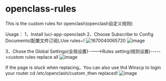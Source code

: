 # openclass-rules
This is the custom rules for openclash(openclash自定义规则)


Usage：
1、Install luci-app-openclash
2、Choose Subscribe to Config Documents(配置文件订阅),Use rules~!
![1670040065720](https://user-images.githubusercontent.com/119551187/205421773-a91e332c-d1fd-4f5a-9760-ba3837ef9ed2.jpg)
![image](https://user-images.githubusercontent.com/119551187/205421800-600533f4-9dce-4de3-8b6f-9ac95878f4f4.png)



3、Chose the  Global Settings(全局设置)---->Rules setting(规则设置)----->custom rules  replace all
![image](https://user-images.githubusercontent.com/119551187/205421896-32236382-4434-48af-bd73-42b4f0f46f02.png)


If the page is stuck when replacing，You can also use thd Winscp to login your router  cd /etc/openclash/custom  ,then replaced!
![image](https://user-images.githubusercontent.com/119551187/205422193-22c4fd25-d8b3-404a-8f9b-46f26666920c.png)
